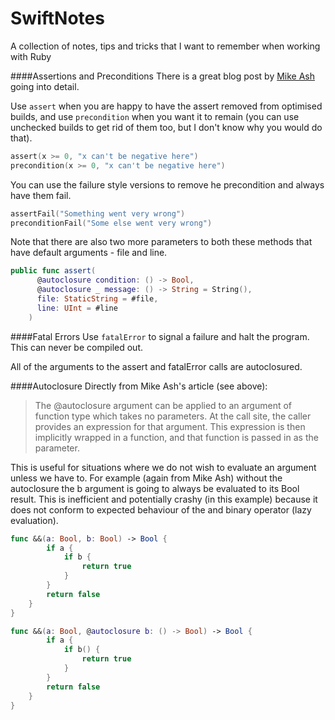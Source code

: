 # SwiftNotes
A collection of notes, tips and tricks that I want to remember when working with Ruby

####Assertions and Preconditions
There is a great blog post by [Mike Ash](https://www.mikeash.com/pyblog/friday-qa-2016-03-04-swift-asserts.html) going into detail.

Use `assert` when you are happy to have the assert removed from optimised builds, and use `precondition` when you want it to remain (you can use unchecked builds to get rid of them too, but I don't know why you would do that).

```Swift
assert(x >= 0, "x can't be negative here")
precondition(x >= 0, "x can't be negative here")
```

You can use the failure style versions to remove he precondition and always have them fail.

```Swift
assertFail("Something went very wrong")
preconditionFail("Some else went very wrong")
```

Note that there are also two more parameters to both these methods that have default arguments - file and line. 

```Swift
public func assert(
      @autoclosure condition: () -> Bool,
      @autoclosure _ message: () -> String = String(),
      file: StaticString = #file, 
      line: UInt = #line
    )
```

####Fatal Errors
Use `fatalError` to signal a failure and halt the program. This can never be compiled out.

All of the arguments to the assert and fatalError calls are autoclosured.

####Autoclosure
Directly from Mike Ash's article (see above):

> The @autoclosure argument can be applied to an argument of function type which takes no parameters. At the call site, the caller provides an expression for that argument. This expression is then implicitly wrapped in a function, and that function is passed in as the parameter.

This is useful for situations where we do not wish to evaluate an argument unless we have to. For example (again from Mike Ash) without the autoclosure the b argument is going to always be evaluated to its Bool result. This is inefficient and  potentially crashy (in this example) because it does not conform to expected behaviour of the and binary operator (lazy evaluation).

```Swift
func &&(a: Bool, b: Bool) -> Bool {
        if a {
            if b {
                return true
            }
        }
        return false
    }
}

func &&(a: Bool, @autoclosure b: () -> Bool) -> Bool {
        if a {
            if b() {
                return true
            }
        }
        return false
    }
}
```
